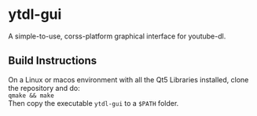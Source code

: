 # ytdl-gui
A simple-to-use, corss-platform graphical interface for youtube-dl.

## Build Instructions
On a Linux or macos environment with all the Qt5 Libraries installed, clone the repository and do:<br/>
```qmake && make```<br/>
Then copy the executable ```ytdl-gui``` to a ```$PATH``` folder.
